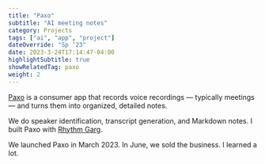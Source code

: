 ```yaml
---
title: "Paxo"
subtitle: "AI meeting notes"
category: Projects
tags: ["ai", "app", "project"]
dateOverride: "Sp ’23"
date: 2023-3-24T17:14:47-04:00
highlightSubtitle: true
showRelatedTag: paxo
weight: 2
---
```


[Paxo](https://paxo.ai) is a consumer app that records voice recordings — typically meetings — and turns them into organized, detailed notes.

We do speaker identification, transcript generation, and Markdown notes. I built Paxo with [Rhythm Garg](https://rhythmgarg.com).

We launched Paxo in March 2023. In June, we sold the business. I learned a lot.